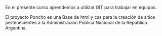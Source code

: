 En el presente curso aprendemos a utilizar GIT para trabajar en equipos.

El proyecto Poncho es una Base de html y css para la creación de sitios pertenecientes a la Administración Pública Nacional de la República Argentina.

